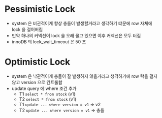 # Pessimistic Lock

- system 은 비관적이게 항상 충돌이 발생할거라고 생각하기 떄문에 row 자체에 lock 을 걸어버림
- 만약 하나의 커넥션이 lock 을 오래 물고 있으면 이후 커넥션은 모두 터짐
- innoDB 의 lock_wait_timeout 은 50 초

# Optimistic Lock

- system 은 낙관적이게 충돌이 잘 발생하지 않을거라고 생각하기에 row 락을 걸지 않고 version 으로 컨트롤함
- update query 에 where 조건 추가
  - T1 `select * from stock` (v1)
  - T2 `select * from stock` (v1)
  - T1 `update ... where version = v1` => v2
  - T2 `update ... where version = v1` => 충돌

